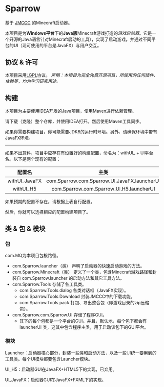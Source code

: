 # Sparrow

基于 [JMCCC](https://github.com/to2mbn/JMCCC) 的Minecraft启动器。

本项目是为**Windows平台**下的**Java版**Minecraft游戏打造的*游戏启动器*。它是一个开源的Java语言针对Minecraft启动的工具），实现了启动游戏，并通过不同平台的UI（现可使用的平台是JavaFX）与用户交互。

## 协议 & 许可

本项目采用[LGPL](../LICENSE.txt)协议。
_声明：本项目为完全免费开源项目，所使用的任何插件、依赖等，均为学习研究用途。_

## 构建
本项目为主要使用IDEA开发的Java项目，使用Maven进行依赖管理。  

请下载（克隆）整个仓库，并使用IDEA打开。然后使用Maven工具同步。

如果你需要构建项目，你可能需要JDK8的运行时环境。另外，请确保环境中带有JavaFX环境。

------

如果不出意料，项目中应存在有设置好的构建配置，命名为：withUI_ + UI平台名。以下是两个现有的配置：

|    配置名     |            主类             |
| :-----------: | :-------------------------:|
| withUI_JavaFX | com.Sparrow.com.Sparrow.UI.JavaFX.launcherUI |
|   withUI_H5   |   com.Sparrow.com.Sparrow.UI.H5.launcherUI |

如果预期的配置不存在，请根据上表自行配置。

然后，你就可以选择相应的配置构建项目了。

## 类 & 包 & 模块

### 包
com.MQ为本项目包根路径。

- com.Sparrow.launcher（类） 声明了启动器的快速启动游戏的方法。
- com.Sparrow.Minecraft（类）  定义了一个类，包含Minecraft游戏路径和封装自 com.Sparrow.launcher 的启动方法和其它工具方法。
- com.Sparrow.Tools 存储了各工具类。
  - com.Sparrow.Tools.dialog 各类对话框（JavaFX实现）。
  - com.Sparrow.Tools.Download 封装JMCCC中的下载功能。
  - com.Sparrow.Tools.pack 打包、导出整合包（即游戏目录的zip压缩包）。
- com.Sparrow.com.Sparrow.UI 存储了程序GUI。
  - 其下的每个包都是一个平台的GUI。并且，默认地，每个包下都会有 launcherUI 类，这其中包含程序主类，用于启动该包下的GUI平台。

### 模块
Launcher：启动器核心部分，封装一些类和启动方法，以及一些UI统一要用到的工具类。每个UI模块都要包含Launcher模块。

UI_H5：启动器GUI在JavaFX+HTML5下的实现，已弃用。

UI_JavaFX：启动器GUI在JavaFX+FXML下的实现。